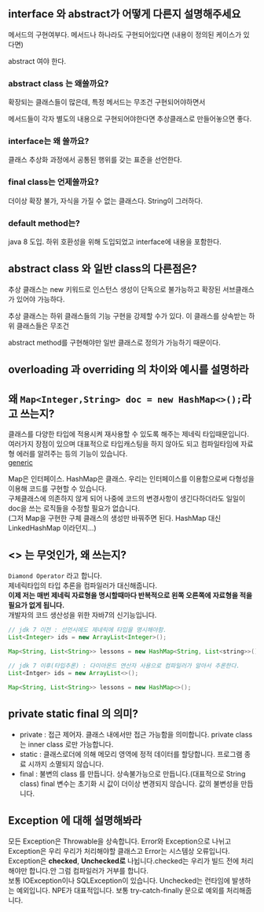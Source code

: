 
## interface 와 abstract가 어떻게 다른지 설명해주세요

메서드의 구현여부다. 메서드나 하나라도 구현되어있다면 (내용이 정의된 케이스가 있다면)

abstract 여야 한다.

### abstract class 는 왜쓸까요?

확장되는 클래스들이 많은데, 특정 메서드는 무조건 구현되어야하면서

메서드들이 각자 별도의 내용으로 구현되어야한다면 추상클래스로 만들어놓으면 좋다.

### interface는 왜 쓸까요?

클래스 추상화 과정에서 공통된 행위를 갖는 표준을 선언한다.

### final class는 언제쓸까요?

더이상 확장 불가, 자식을 가질 수 없는 클래스다. String이 그러하다.

### default method는?

java 8 도입. 하위 호환성을 위해 도입되었고 interface에 내용을 포함한다.

## abstract class 와 일반 class의 다른점은?

추상 클래스는 new 키워드로 인스턴스 생성이 단독으로 불가능하고 확장된 서브클래스가 있어야 가능하다.

추상 클래스는 하위 클래스들의 기능 구현을 강제할 수가 있다. 이 클래스를 상속받는 하위 클래스들은 무조건 

abstract method를 구현해야만 일반 클래스로 정의가 가능하기 때문이다.

## overloading 과 overriding 의 차이와 예시를 설명하라


## 왜 `Map<Integer,String> doc = new HashMap<>();`라고 쓰는지?
  클래스를 다양한 타입에 적용시켜 재사용할 수 있도록 해주는 제네릭 타입때문입니다.  
  여러가지 장점이 있으며 대표적으로 타입캐스팅을 하지 않아도 되고 컴파일타임에 자료형 에러를 알려주는 등의 기능이 있습니다.  
[generic](https://cornswrold.tistory.com/180)
  
Map은 인터페이스. HashMap은 클래스. 우리는 인터페이스를 이용함으로써 다형성을 이용해 코드를 구현할 수 있습니다.  
구체클래스에 의존하지 않게 되어 나중에 코드의 변경사항이 생긴다하더라도 일일이 doc을 쓰는 로직들을 수정할 필요가 없습니다.  
  (그저 Map을 구현한 구체 클래스의 생성만 바꿔주면 된다. HashMap 대신 LinkedHashMap 이라던지...)

## <> 는 무엇인가, 왜 쓰는지?
`Diamond Operator` 라고 합니다.  
제네릭타입의 타입 추론을 컴파일러가 대신해줍니다.  
**이제 저는 매번 제네릭 자료형을 명시할때마다 반복적으로 왼쪽 오른쪽에 자료형을 적을 필요가 없게 됩니다.**  
개발자의 코드 생산성을 위한 자바7의 신기능입니다.  
```java
// jdk 7 이전 : 선언시에도 제네릭에 타입을 명시해야함.
List<Integer> ids = new ArrayList<Integer>();

Map<String, List<String>> lessons = new HashMap<String, List<string>>();
  
// jdk 7 이후(타입추론) : 다이아몬드 연산자 사용으로 컴파일러가 알아서 추론한다. 
List<Intger> ids = new ArrayList<>();

Map<String, List<String>> lessons = new HashMap<>();
```

## private static final 의 의미?
- private : 접근 제어자. 클래스 내에서만 접근 가능함을 의미합니다. private class 는 inner class 로만 가능합니다.
- static : 클래스로더에 의해 메모리 영역에 정적 데이터를 할당합니다. 프로그램 종료 시까지 소멸되지 않습니다.
- final : 불변의 class 를 만듭니다. 상속불가능으로 만듭니다.(대표적으로 String class) final 변수는 초기화 시 값이 더이상 변경되지 않습니다. 값의 불변성을 만듭니다.

## Exception 에 대해 설명해봐라
모든 Exception은 Throwable을 상속합니다.  Error와 Exception으로 나뉘고 Exception은 우리 우리가 처리해야할 클래스고 Error는 시스템상 오류입니다.  
Exception은 **checked**, **Unchecked로** 나뉩니다.checked는 우리가 빌드 전에 처리해야만 합니다.안 그럼 컴파일러가 거부를 합니다.  
보통 IOException이나 SQLException이 있습니다.
Unchecked는 런타임에 발생하는 예외입니다. NPE가 대표적입니다.  보통 try-catch-finally 문으로 예외를 처리해줍니다.
